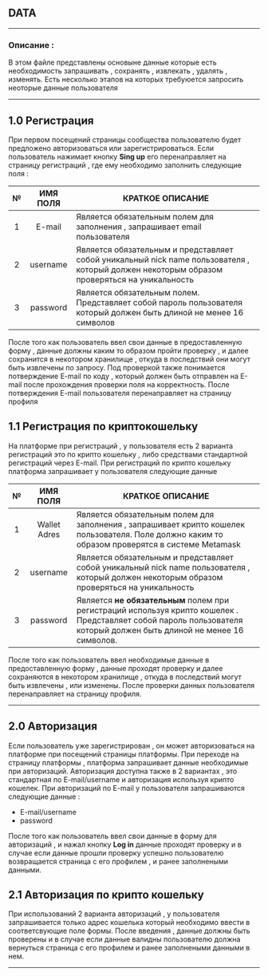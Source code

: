## **DATA**

---


### **Описание :**

В этом файле представлены основыне данные которые есть необходимость запрашивать , сохранять , извлекать , удалять , изменять. Есть несколько этапов на которых требуюется запросить неоторые данные пользователя

---

## 1.0 **Регистрация**

При первом посещений страницы сообщества пользователю будет предложено авторизоваться или зарегистрироваться. Если пользователь нажимает кнопку **Sing up** его перенаправляет на страницу регистраций , где ему необходимо заполнить следующие поля : 
 
| №     |  ИМЯ ПОЛЯ  | КРАТКОЕ ОПИСАНИЕ
|:-----:|:------------:|----------------- 
| 1     | E-mail      | Является обязательным полем для заполнения , запрашивает email пользователя 
| 2     | username    | Является обязательным и представляет собой уникальный nick name пользователя , который должен некоторым образом проверяться на уникальность 
| 3     | password    | Является обязательным полем. Представляет собой пароль пользователя который должен быть длиной не менее 16 символов 

После того как пользователь ввел свои данные в предоставленную форму , данные должны каким то образом пройти проверку , и далее сохранится в некотором хранилище , откуда в последствий они могут быть извлечены по запросу. Под проверкой также понимается потверждение E-mail по коду , который должен быть отправлен на E-mail после прохождения проверки поля на корректность. После потверждения E-mail пользователя перенаправляет на страницу профиля 

## 1.1 Регистрация по криптокошельку 

На платформе при регистраций , у пользователя есть 2 варианта регистраций это по крипто кошельку , либо средствами стандартной регистраций через E-mail. При регистраций по крипто кошельку платформа запрашивает у пользователя следующие данные 


| №     |  ИМЯ ПОЛЯ  | КРАТКОЕ ОПИСАНИЕ
|:-----:|:------------:|----------------- 
| 1     | Wallet Adres      | Является обязательным полем для заполнения , запрашивает крипто кошелек пользователя. Поле должно каким то образом проверятся в системе Metamask 
| 2     | username    | Является обязательным и представляет собой уникальный nick name пользователя , который должен некоторым образом проверяться на уникальность 
| 3     | password    | Является **не обязательным** полем при регистраций используя крипто кошелек . Представляет собой пароль пользователя который должен быть длиной не менее 16 символов. 


После того как пользователь ввел необходимые данные в предоставленную форму , данные проходят проверку и далее сохраняются в некотором хранилище , откуда в последствий могут быть извлечены , или изменены. После проверки данных пользователя перенаправляет на страницу профиля. 

---

## 2.0 Авторизация

Если пользователь уже зарегистрирован , он может авторизоваться на платформе при посещений страницы платформы. При переходе на страницу платформы , платформа запрашивает данные необходимые при авторизаций. Авторизация доступна также в 2 вариантах , это стандартная по E-mail/username  и авторизация используя крипто кошелек. При авторизаций по E-mail у пользователя запрашиваются следующие данные : 

- E-mail/username
- password 

После того как пользователь ввел свои данные в форму для авторизаций , и нажал кнопку **Log in** данные проходят проверку и в случае если данные прошли проверку успешно пользователю возвращается страница с его профилем , и ранее заполнеными данными. 

## 2.1 Авторизация по крипто кошельку 

При использований 2 варианта авторизаций , у пользователя запрашивается только адрес кошелька который необходимо ввести в соответсвующие поле формы. После введения , данные должны быть проверены и в случае если данные валидны пользователю должна вернуться страница с его профилем и ранее заполнеными данными в нем.


--- 
















